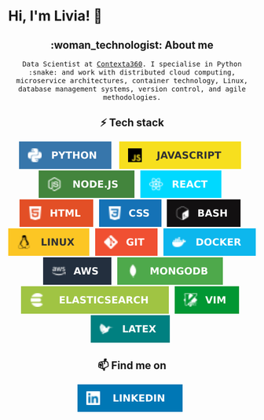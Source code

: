 # Hi, I'm Livia! 👋

<h2  align="center">:woman_technologist: About me</h2>
<p align="center">
  <samp>
    Data Scientist at <a href="https://contexta360.com/">Contexta360</a>. I specialise in Python :snake: and work with distributed cloud computing, microservice    
    architectures, container technology, Linux, database management systems, version control, and agile methodologies.
  </samp>
</p>

<h2 align="center">⚡ Tech stack</h2>
<p align="center">
  <img src="badges/python.svg" />&nbsp;&nbsp;&nbsp;
  <img src="badges/javascript.svg" />&nbsp;&nbsp;
  <img src="badges/nodejs.svg" />&nbsp;&nbsp;
  <img src="badges/react.svg" />&nbsp;&nbsp;
  <img src="badges/html.svg" />&nbsp;&nbsp;
  <img src="badges/css.svg" />&nbsp;&nbsp;
  <img src="badges/bash.svg" />&nbsp;&nbsp;
  <img src="badges/linux.svg" />&nbsp;&nbsp;
  <img src="badges/git.svg" />&nbsp;&nbsp;
  <img src="badges/docker.svg" />&nbsp;&nbsp;
  <img src="badges/aws.svg" />&nbsp;&nbsp;
  <img src="badges/mongodb.svg" />&nbsp;&nbsp;
  <img src="badges/elasticsearch.svg" />&nbsp;&nbsp;
  <img src="badges/vim.svg" />&nbsp;&nbsp;
  <img src="badges/latex.svg" />&nbsp;&nbsp;
</p>

<h2  align="center">📫 Find me on</h2>
<p align="center">
  <a href="https://www.linkedin.com/in/liviakuhn/"><img src="badges/linkedin.svg"></a>&nbsp;&nbsp;
</p>
